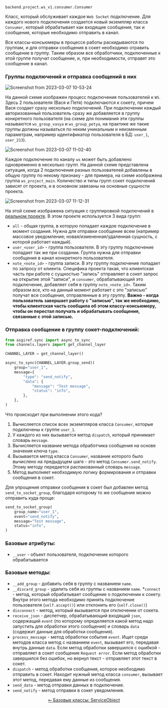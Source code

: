 `backend.project.ws_v1.consumer.Consumer`

Класс, который обслуживает каждое `Web Socket` подключение. Для каждого нового подключения создается новый экземпляр класса `Consumer`, который обрабатывает как входящие сообщения, так и сообщения, которые необходимо отправить в канал.

Все классы-консьюмеры в процессе работы раскидываются по группам, и для отправки сообщения в сокет необходимо отравить сообщение в группу. Таким образом все обработчики, подключенные к этой группе получат сообщение, и, при необходимости, отправят это сообщение в канал.

### Группы подключений и отправка сообщений в них

![Screenshot from 2023-03-07 10-53-24](https://github.com/advancedmonitoring/hba-boilerplate/assets/15703713/f0352116-aaa3-4817-92f7-27d559915c22)

На данной схеме изображен процесс подключения пользователей к `WS`. Здесь 2 пользователя (Вася и Петя) подключаются к сокету, причем Вася создает сразу несколько подключений.
При подключении каждый авторизованный пользователь сразу же добавляется в группу конкретного пользователя (на схеме для понимания эти группы называются `ws_group_vasya` и `ws_group_petya`, на практике же такие группы должны называться по неким уникальным и неизменным параметрам, например идентификатор пользователя в БД: `user_1`, `user_213`).

![Screenshot from 2023-03-07 11-02-40](https://github.com/advancedmonitoring/hba-boilerplate/assets/15703713/68fc6f12-3313-4545-a11e-dee4ab927905)

Каждое подключение по каналу `ws` может быть добавлено одновременно в несколько групп. На данной схеме представлена ситуация, когда 2 подключения разных пользователей добавлены в общую группу по некому признаку - для примера, на схеме изображена группа `ws_project_main`. Количество и типы групп сокет подключений зависят от проекта, и в основном завязаны на основные сущности проекта.

![Screenshot from 2023-03-07 11-12-31](https://github.com/advancedmonitoring/hba-boilerplate/assets/15703713/dded38ff-af74-4cfd-9b64-5c0c6d527bdb)

На этой схеме изображена ситуация с группировкой подключений в [реальном проекте]().
В этом проекте используется 3 вида групп:
* `all` - общая группа, в которую попадает каждое подключение в момент создания. Нужна для отправки сообщение всем 
(например массовое уведомление; новая/измененная/удаленная сущность, с которой работает каждый).
* `user_<user_id>` - группа пользователя. В эту группу подключение попадает так же при создании. Группа нужна для 
  отправки сообщения в канал конкретного пользователя.
* `note_<note_id>` - группа записи. В эту группу подключение попадает по запросу от клиента. Специфика проекта такая, 
  что клиентская часть при работе с сущностью "запись" отправляет в сокет запрос на открытие этой "записи", и `consumer`, обрабатывающий это подключение, добавляет себя в группу `note_<note_id>`. Таким образом все, кто на данный момент работает с это "записью" получат все сообщения, отправленные в эту группу. **Важно - когда пользователь завершает работу с "записью", так же необходимо, чтобы клиентская часть сообщила об этом классу-консьюмеру, чтобы он перестал получать и обрабатывать сообщения, связанные с этой записью.**


### Отправка сообщение в группу сокет-подключений:
```python
from asgiref.sync import async_to_sync
from channels.layers import get_channel_layer

CHANNEL_LAYER = get_channel_layer()

async_to_sync(CHANNEL_LAYER.group_send)(
    group="user_1",
    message={
        "type": "send_notify",
        "data": {
            "message": "Test message",
            "status": "info",
        },
    },
)
```
Что происходит при выполнении этого кода?
1. Вычисляется список всех экземпляров класса `Consumer`, которые подключены к группе `user_1`.
2. У каждого из них вызывается метод `dispatch`, который принимает словарь `message`.
3. Вычисляется название метода обработчика сообщения на основе значения ключа `type`.
4. Вызывается метод класса `Consumer`, название которого было вычислено на предыдущем шаге - это метод `Consumer.send_notify`. Этому методу передается распакованный словарь `message`.
5. Метод выполняет необходимую логику формирования и отправки сообщения в сокет.

Для упрощения отправки сообщения в сокет был добавлен метод `send_to_socket_group`, благодаря которому то же сообщение можно отправить куда проще:
```python
send_to_socket_group(
    group_name="user_1",
    event="send_notify",
    message="Test message",
    status="info",
)
```

### Базовые атрибуты:
* `__user` - объект пользователя, подключение которого обрабатывается

### Базовые методы:
* `__add_group` - добавить себя в группу с названием `name`.
* `__discard_group` - удалить себя из группы с названием `name`.
*`connect` - метод, который обрабатывает сообщение о подключении к сокету. Внутри этого метода необходимо принять 
  подключение пользователя (`self.accept()`) или отклонить его (`self.close()`)
* `disconnect` - метод, который вызывается при отключении от сокета.
* `receive_json` -  диспетчер, обрабатывающий входящий `json`, содержащий `event` (по которому определяется какой 
  метод надо запустить для обработки этого сообщения) и словарь `data` (содержит данные для обработки сообщения).
* `process_message` - метод обработки события `event`.  Ищет среди методов класса метод с названием `event`, вызывает 
  его, передавая внутрь данные `data`. Если метод обработки завершился с ошибкой - отправляет в сокет сообщение `Request error`. Если метод обработки завершился без ошибок, но вернул текст - отправляет этот текст в сокет.
* `dispatch` - метод обработки сообщения, которое необходимо отправить в сокет. Находит нужный метод класса 
  `consumer`, вызывает этот метод, передавая ему данные из сообщения.
* `send_data` - метод отправки данных в подключение.
* `send_notify` - метод отправки в сокет уведомления.

<div align="center">
  
  [⇜ Базовые классы: ServiceObject](service-object.md)
</div>
